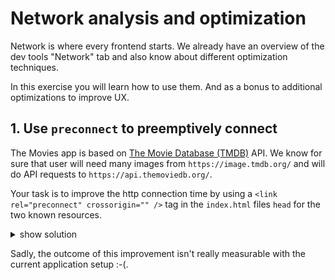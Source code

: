 # Network analysis and optimization

Network is where every frontend starts.
We already have an overview of the dev tools "Network" tab and also know about different optimization
techniques.

In this exercise you will learn how to use them. And as a bonus to additional optimizations to improve UX.

## 1. Use `preconnect` to preemptively connect

The Movies app is based on [The Movie Database (TMDB)](https://www.themoviedb.org/) API.
We know for sure that user will need many images from `https://image.tmdb.org/` and will do API requests to
`https://api.themoviedb.org/`.

Your task is to improve the http connection time by using a `<link rel="preconnect" crossorigin="" />` tag in the `index.html`
files `head` for the two known resources.

<details>
    <summary>show solution</summary>

Go to `index.html` and extend `<head>` tag with following:

```html
<!--index.html-->

<link rel="preconnect" href="https://image.tmdb.org/" crossorigin="" />
<link rel="preconnect" href="https://api.themoviedb.org/" crossorigin="" />
```
</details>

Sadly, the outcome of this improvement isn't really measurable with the current application setup :-(.
